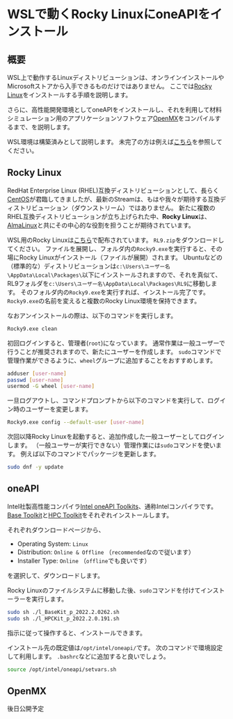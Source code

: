 # WSLで動くRocky LinuxにoneAPIをインストール

## 概要

WSL上で動作するLinuxディストリビューションは、オンラインインストールやMicrosoftストアから入手できるものだけではありません。
ここでは[Rocky Linux](https://rockylinux.org/ja)をインストールする手順を説明します。

さらに、高性能開発環境としてoneAPIをインストールし、それを利用して材料シミュレーション用のアプリケーションソフトウェア[OpenMX](http://www.openmx-square.org/)をコンパイルするまで、を説明します。

WSL環境は構築済みとして説明します。
未完了の方は例えば[こちら](./README.md)を参照してください。

## Rocky Linux

RedHat Enterprise Linux (RHEL)互換ディストリビューションとして、長らく[CentOS](https://www.centos.org/)が君臨してきましたが、最新のStreamは、もはや我々が期待する互換ディストリビューション（ダウンストリーム）ではありません。
新たに複数のRHEL互換ディストリビューションが立ち上げられた中、**Rocky Linux**は、[AlmaLinux](https://almalinux.org/ja/)と共にその中心的な役割を担うことが期待されています。

WSL用のRocky Linuxは[こちら](https://github.com/mishamosher/RL-WSL)で配布されています。
`RL9.zip`をダウンロードしてください。
ファイルを展開し、フォルダ内の`Rocky9.exe`を実行すると、その場にRocky Linuxがインストール（ファイルが展開）されます。
Ubuntuなどの（標準的な）ディストリビューションは`c:\Users\ユーザー名\AppData\Local\Packages\`以下にインストールされますので、それを真似て、RL9フォルダを`c:\Users\ユーザー名\AppData\Local\Packages\RL9`に移動します。
そのフォルダ内の`Rocky9.exe`を実行すれば、インストール完了です。
`Rocky9.exe`の名前を変えると複数のRocky Linux環境を保持できます。

なおアンインストールの際は、以下のコマンドを実行します。

```sh
Rocky9.exe clean
```

初回ログインすると、管理者(`root`)になっています。
通常作業は一般ユーザーで行うことが推奨されますので、新たにユーザーを作成します。
`sudo`コマンドで管理作業ができるように、`wheel`グループに追加することをおすすめします。

```sh
adduser [user-name]
passwd [user-name]
usermod -G wheel [user-name]
```

一旦ログアウトし、コマンドプロンプトから以下のコマンドを実行して、ログイン時のユーザーを変更します。

```sh
Rocky9.exe config --default-user [user-name]
```

次回以降Rocky Linuxを起動すると、追加作成した一般ユーザーとしてログインします。
（一般ユーサーが実行できない）管理作業には`sudo`コマンドを使います。
例えば以下のコマンドでパッケージを更新します。

```sh
sudo dnf -y update
```

<!-- 追加ソフトウェアをインストールします。

```sh
sudo dnf -y install hoge fuga
``` -->

## oneAPI

Intel社製高性能コンパイラ[Intel oneAPI Toolkits](https://www.intel.com/content/www/us/en/developer/articles/news/free-intel-software-developer-tools.html)、通称Intelコンパイラです。
[Base Toolkit](https://www.intel.com/content/www/us/en/developer/tools/oneapi/base-toolkit.html)と[HPC Toolkit](https://www.intel.com/content/www/us/en/developer/tools/oneapi/hpc-toolkit.html)をそれぞれインストールします。

それぞれダウンロードページから、

- Operating System: `Linux`
- Distribution: `Online & Offline` （`recommended`なので従います）
- Installer Type: `Online` （`offline`でも良いです）

を選択して、ダウンロードします。

Rocky Linuxのファイルシステムに移動した後、`sudo`コマンドを付けてインストーラーを実行します。

```sh
sudo sh ./l_BaseKit_p_2022.2.0262.sh
sudo sh ./l_HPCKit_p_2022.2.0.191.sh
```

指示に従って操作すると、インストールできます。

インストール先の既定値は`/opt/intel/oneapi/`です。
次のコマンドで環境設定して利用します。
`.bashrc`などに追加すると良いでしょう。

```sh
source /opt/intel/oneapi/setvars.sh
```

## OpenMX

後日公開予定
<!-- アプリケーションソフトウェアとして、OpenMXをインストールします。 -->